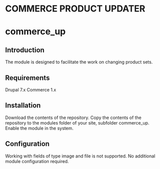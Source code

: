 # COMMERCE PRODUCT UPDATER
# commerce_up
## Introduction
The module is designed to facilitate the work on changing product sets.
## Requirements
Drupal 7.x Commerce 1.x 
## Installation
Download the contents of the repository.
Copy the contents of the repository to the modules folder of your site, subfolder commerce_up.
Enable the module in the system.
## Configuration
Working with fields of type image and file is not supported.
No additional module configuration required.

